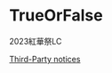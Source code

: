 # TrueOrFalse

2023紅華祭LC

[Third-Party notices](https://github.com/omochio/TrueOrFalse/blob/main/Assets/Third-party%20notices.md)
